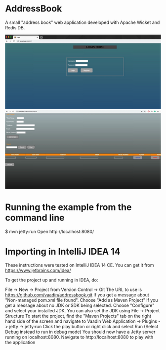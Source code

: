 # AddressBook
A small "address book" web application developed with Apache Wicket and Redis DB.

![LoginPage Screenshot](loginpage_screenshot.png "LoginPage Screenshot")
![Addressbook Screenshot](addressbook_screenshot.png "Addressbook Screenshot")

# Running the example from the command line
$ mvn jetty:run
Open http://localhost:8080/

# Importing in IntelliJ IDEA 14
These instructions were tested on IntelliJ IDEA 14 CE. You can get it from https://www.jetbrains.com/idea/

To get the project up and running in IDEA, do:

File -> New -> Project from Version Control -> Git
The URL to use is https://github.com/vaadin/addressbook.git
If you get a message about "Non-managed pom.xml file found". Choose "Add as Maven Project"
If you get a message about no JDK or SDK being selected. Choose "Configure" and select your installed JDK. You can also set the JDK using File -> Project Structure
To start the project, find the "Maven Projects" tab on the right hand side of the screen and navigate to
Vaadin Web Application -> Plugins -> jetty -> jetty:run
Click the play button or right click and select Run (Select Debug instead to run in debug mode)
You should now have a Jetty server running on localhost:8080. Navigate to http://localhost:8080 to play with the application
